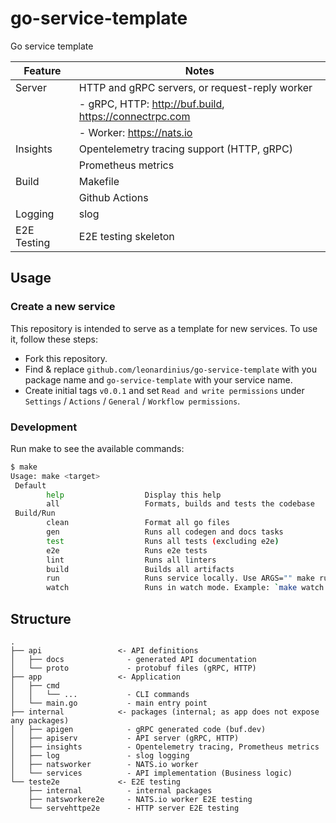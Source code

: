 # go-service-template

Go service template

| Feature               | Notes |
|-----------------------|-------|
| Server                | HTTP and gRPC servers, or request-reply worker |
|                       | - gRPC, HTTP: <http://buf.build>, <https://connectrpc.com> |
|                       | - Worker: <https://nats.io> |
| Insights              | Opentelemetry tracing support (HTTP, gRPC) |
|                       | Prometheus metrics |
| Build                 | Makefile |
|                       | Github Actions |
| Logging               | slog  |
| E2E Testing           | E2E testing skeleton |

## Usage

### Create a new service

This repository is intended to serve as a template for new services. To use it, follow these steps:

- Fork this repository.
- Find & replace `github.com/leonardinius/go-service-template` with you package name and `go-service-template` with your service name.
- Create initial tags `v0.0.1` and set `Read and write permissions` under `Settings` / `Actions` / `General` / `Workflow permissions`.

### Development

Run make to see the available commands:

```bash
$ make
Usage: make <target>
 Default
        help                  Display this help
        all                   Formats, builds and tests the codebase
 Build/Run
        clean                 Format all go files
        gen                   Runs all codegen and docs tasks
        test                  Runs all tests (excluding e2e)
        e2e                   Runs e2e tests
        lint                  Runs all linters
        build                 Builds all artifacts
        run                   Runs service locally. Use ARGS="" make run to pass arguments
        watch                 Runs in watch mode. Example: `make watch ARGS="http"`
```

## Structure

```raw
.
├── api                 <- API definitions
│   ├── docs              - generated API documentation
│   └── proto             - protobuf files (gRPC, HTTP)
├── app                 <- Application
│   ├── cmd
│   │   └── ...           - CLI commands
│   └── main.go           - main entry point
├── internal            <- packages (internal; as app does not expose any packages)
│   ├── apigen            - gRPC generated code (buf.dev)
│   ├── apiserv           - API server (gRPC, HTTP)
│   ├── insights          - Opentelemetry tracing, Prometheus metrics
│   ├── log               - slog logging
│   ├── natsworker        - NATS.io worker
│   └── services          - API implementation (Business logic)
└── teste2e             <- E2E testing
    ├── internal          - internal packages
    ├── natsworkere2e     - NATS.io worker E2E testing
    └── servehttpe2e      - HTTP server E2E testing
```
